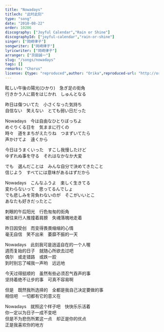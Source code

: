 ```yaml
---
title: "Nowadays"
titlech: "此时此刻"
type: "song"
date: "2010-08-22"
order: 10206
discography: ["Joyful Calendar","Rain or Shine"]
discographyId: ["joyful-calendar","rain-or-shine"]
singer: ["岡崎律子"]
songwriter: ["岡崎律子"]
lyricwriter: ["岡崎律子"]
arranger: ["京田誠一"]
slug: "/songs/nowadays"
tags: []
remarks: "Chorus"
license: {type: "reproduced",author: "Orika",reproduced-url: "http://orikamushi.myweb.hinet.net/",reproduced-website: "織歌蟲網站"}
---
```


眩しい午後の陽光(ひかり)　急ぎ足の街角   
行きかう人に肩をはじかれ　しゅんとなる   
  
昨日は傷ついてた　小さくなった気持ち   
自信ない　笑えない　とても弱い日だった   
  
Nowadays　今は自由なひとりぼっちよ   
めぐりくる日を　気ままに行くの   
時々　道をまちがえたりね　つまずいてたら   
声かけてよ　遠くから   
  
今日はうまくいった　すこし我慢したけど   
ゆずれぬ事を守る　それはなかなか大変   
  
でも　選んだことは　みんな自分で決めてきたこと   
信じよう　すべてには意味があるはずだから   
  
Nowadays　こんなふうよ　楽しく生きてる   
変わらないって　思ってるんでしょ   
でも悲しみを背負わないのが　そこがいいとこ   
あなたも好きだったとこ  

<!-- 翻译 -->

刺眼的午后阳光　行色匆匆的街角   
被往来行人推撞着肩膀　失魂落魄地走着   
  
昨日因受创　而变得畏畏缩缩的心情   
毫无自信　笑不出来　萎靡不振的一天   
  
Nowadays　此刻我可是逍遥自在的一个人喔   
週而复始的日子　就随心所欲去过吧   
偶尔　或走错路　或跌一跤   
到时别忘了喊我一声哟　远远地   
  
今天过得挺顺的　虽然有些必须忍气吞声的事   
坚持着绝不让步的事　可真不容易啊   
  
但是　既然我所选择的　全都是我自己决定要做的事   
相信吧　一切都有它的意义在   
  
Nowadays　就照这个样子吧　快快乐乐活着   
你一定以为日子一成不变吧   
但是不为悲伤所累这一点　却正是你的优点   
正是我喜欢你的地方
